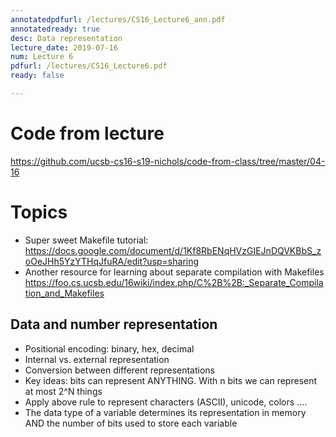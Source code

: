 ```yaml
---
annotatedpdfurl: /lectures/CS16_Lecture6_ann.pdf
annotatedready: true
desc: Data representation
lecture_date: 2019-07-16
num: Lecture 6
pdfurl: /lectures/CS16_Lecture6.pdf
ready: false

---
```


# Code from lecture

<https://github.com/ucsb-cs16-s19-nichols/code-from-class/tree/master/04-16>

# Topics

* Super sweet Makefile tutorial: <https://docs.google.com/document/d/1Kf8RbENqHVzGIEJnDQVKBbS_zoOeJHh5YzYTHqJfuRA/edit?usp=sharing>
* Another resource for learning about separate compilation with Makefiles <https://foo.cs.ucsb.edu/16wiki/index.php/C%2B%2B:_Separate_Compilation_and_Makefiles>

## Data and number representation

* Positional encoding: binary, hex, decimal
* Internal vs. external representation
* Conversion between different representations
* Key ideas: bits can represent ANYTHING. With n bits we can represent at most 2^N things
* Apply above rule to represent characters (ASCII), unicode, colors ....
* The data type of a variable determines its representation in memory AND the number of bits used to store each variable

